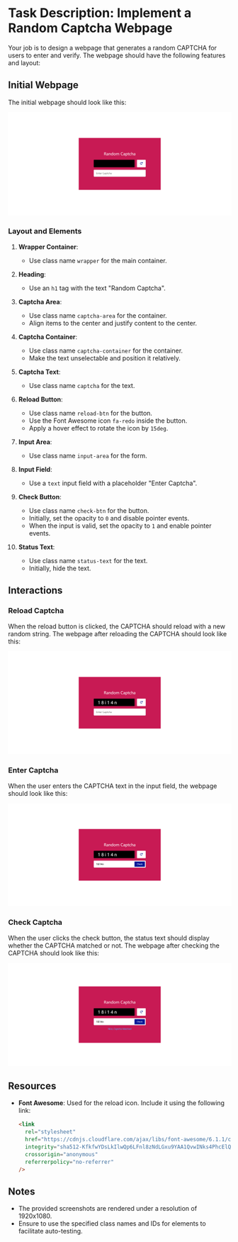 
# Task Description: Implement a Random Captcha Webpage

Your job is to design a webpage that generates a random CAPTCHA for users to enter and verify. The webpage should have the following features and layout:

## Initial Webpage

The initial webpage should look like this:

![initial webpage](./_images/origin.png)

### Layout and Elements

1. **Wrapper Container**:
    - Use class name `wrapper` for the main container.
    
2. **Heading**:
    - Use an `h1` tag with the text "Random Captcha".
    
3. **Captcha Area**:
    - Use class name `captcha-area` for the container.
    - Align items to the center and justify content to the center.
    
4. **Captcha Container**:
    - Use class name `captcha-container` for the container.
    - Make the text unselectable and position it relatively.
    
5. **Captcha Text**:
    - Use class name `captcha` for the text.
    
6. **Reload Button**:
    - Use class name `reload-btn` for the button.
    - Use the Font Awesome icon `fa-redo` inside the button.
    - Apply a hover effect to rotate the icon by `15deg`.
    
7. **Input Area**:
    - Use class name `input-area` for the form.
    
8. **Input Field**:
    - Use a `text` input field with a placeholder "Enter Captcha".
    
9. **Check Button**:
    - Use class name `check-btn` for the button.
    - Initially, set the opacity to `0` and disable pointer events.
    - When the input is valid, set the opacity to `1` and enable pointer events.
    
10. **Status Text**:
    - Use class name `status-text` for the text.
    - Initially, hide the text.

## Interactions

### Reload Captcha

When the reload button is clicked, the CAPTCHA should reload with a new random string. The webpage after reloading the CAPTCHA should look like this:

![after reload](./_images/after_reload.png)

### Enter Captcha

When the user enters the CAPTCHA text in the input field, the webpage should look like this:

![after enter](./_images/after_enter.png)

### Check Captcha

When the user clicks the check button, the status text should display whether the CAPTCHA matched or not. The webpage after checking the CAPTCHA should look like this:

![after check](./_images/after_check.png)

## Resources

- **Font Awesome**: Used for the reload icon. Include it using the following link:
  ```html
  <link
    rel="stylesheet"
    href="https://cdnjs.cloudflare.com/ajax/libs/font-awesome/6.1.1/css/all.min.css"
    integrity="sha512-KfkfwYDsLkIlwQp6LFnl8zNdLGxu9YAA1QvwINks4PhcElQSvqcyVLLD9aMhXd13uQjoXtEKNosOWaZqXgel0g=="
    crossorigin="anonymous"
    referrerpolicy="no-referrer"
  />
  ```

## Notes

- The provided screenshots are rendered under a resolution of 1920x1080.
- Ensure to use the specified class names and IDs for elements to facilitate auto-testing.
